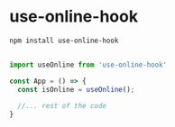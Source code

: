 # use-online-hook

```Bash
npm install use-online-hook
```
```JavaScript

import useOnline from 'use-online-hook'

const App = () => {
  const isOnline = useOnline();
  
  //... rest of the code
}
```